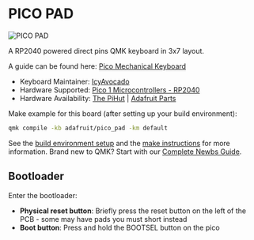 # PICO PAD

![PICO PAD](https://imgur.com/Nl4tZPl.jpg)

A RP2040 powered direct pins QMK keyboard in 3x7 layout.

A guide can be found here: [Pico Mechanical Keyboard](https://learn.adafruit.com/diy-pico-mechanical-keyboard-with-fritzing-circuitpython/overview)

* Keyboard Maintainer: [IcyAvocado](https://github.com/icyavocado)
* Hardware Supported: [Pico 1 Microcontrollers - RP2040](https://www.raspberrypi.com/documentation/microcontrollers/pico-series.html#pico-1-family)
* Hardware Availability: [The PiHut](https://thepihut.com/products/raspberry-pi-pico) | [Adafruit Parts](https://learn.adafruit.com/diy-pico-mechanical-keyboard-with-fritzing-circuitpython/overview)

Make example for this board (after setting up your build environment):

```sh
qmk compile -kb adafruit/pico_pad -km default
```

See the [build environment setup](https://docs.qmk.fm/#/getting_started_build_tools) and the [make instructions](https://docs.qmk.fm/#/getting_started_make_guide) for more information. Brand new to QMK? Start with our [Complete Newbs Guide](https://docs.qmk.fm/#/newbs).

## Bootloader

Enter the bootloader:
* **Physical reset button**: Briefly press the reset button on the left of the PCB - some may have pads you must short instead
* **Boot button**: Press and hold the BOOTSEL button on the pico
